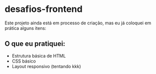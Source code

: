 # desafios-frontend

Este projeto ainda está em processo de criação, mas eu já coloquei em prática alguns itens:  

## O que eu pratiquei:
- Estrutura básica de HTML
- CSS básico
- Layout responsivo (tentando kkk)
